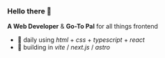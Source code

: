 <h3>Hello there 👋</h3>

**A Web Developer** & **Go-To Pal** for all things frontend
  - 🔨 daily using  *html* + *css* + *typescript* + *react*
  - 📐 building in  *vite* / *next.js* / *astro*
